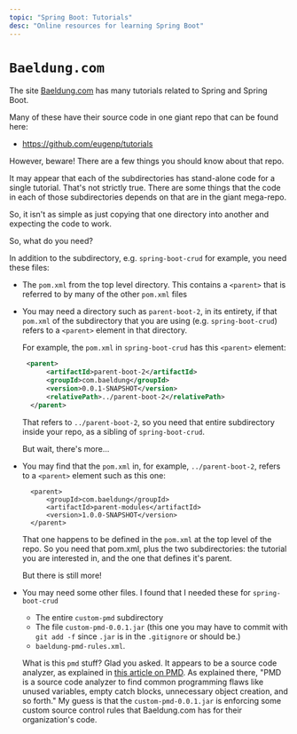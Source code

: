 ```yaml
---
topic: "Spring Boot: Tutorials"
desc: "Online resources for learning Spring Boot"
---
```


# `Baeldung.com`

The site [Baeldung.com](https://baeldung.com) has many tutorials related to Spring and Spring Boot.

Many of these have their source code in one giant repo that can be found here:

* <https://github.com/eugenp/tutorials>

However, beware!   There are a few things you should know about that repo.

It may appear that each of the subdirectories has stand-alone code for a single tutorial.  That's not strictly true.
There are some things that the code in each of those subdirectories depends on that are in the giant mega-repo.
   
So, it isn't as simple as just copying that one directory into another and expecting the code to work.
   
So, what do you need?

In addition to the subdirectory, e.g. `spring-boot-crud` for example, you need these files:

* The `pom.xml` from the top level directory.  This contains a `<parent>` that is referred to by many of the other `pom.xml`
  files
  
* You may need a directory such as `parent-boot-2`, in its entirety, if that `pom.xml` of the subdirectory that you are using (e.g. `spring-boot-crud`)
  refers to a `<parent>` element in that directory.  
   
  For example, the `pom.xml` in `spring-boot-crud` has this `<parent>` element:
  
  ```xml
   <parent>
        <artifactId>parent-boot-2</artifactId>
        <groupId>com.baeldung</groupId>
        <version>0.0.1-SNAPSHOT</version>
        <relativePath>../parent-boot-2</relativePath>
    </parent>
  ```
  
  That refers to `../parent-boot-2`, so you need that entire subdirectory inside your repo, as a sibling of `spring-boot-crud`.
  
  But wait, there's more...

* You may find that the `pom.xml` in, for example, `../parent-boot-2`, refers to a `<parent>` element such as this one:

  ```
    <parent>
        <groupId>com.baeldung</groupId>
        <artifactId>parent-modules</artifactId>
        <version>1.0.0-SNAPSHOT</version>
    </parent>
   ```
    
   That one happens to be defined in the `pom.xml` at the top level of the repo.  So you need that pom.xml, plus the 
   two subdirectories: the tutorial you are interested in, and the one that defines it's parent.
   
   But there is still more!
   
* You may need some other files.  I found that I needed these for `spring-boot-crud`

  * The entire `custom-pmd` subdirectory
  * The file `custom-pmd-0.0.1.jar` (this one you may have to commit with `git add -f` since `.jar` is in the `.gitignore` or should be.)
  * `baeldung-pmd-rules.xml`.
  
  What is this `pmd` stuff?  Glad you asked.  It appears to be a source code analyzer, as explained in [this article on PMD](https://www.baeldung.com/pmd).  As explained there, "PMD is a source code analyzer to find common programming flaws like unused variables, empty catch blocks, unnecessary object creation, and so forth." My guess is that the `custom-pmd-0.0.1.jar` is enforcing some custom source control
  rules that Baeldung.com has for their organization's code.

